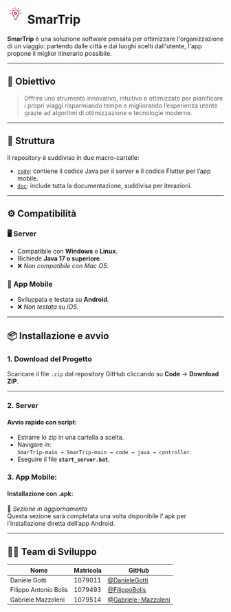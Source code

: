 <h1 align="left">
  <img src="code/flutter/smart_trip_app/assets/appLogo_red_white.png" alt="SmarTrip Logo" width="40"/>
  SmarTrip
</h1>

**SmarTrip** è una soluzione software pensata per ottimizzare l'organizzazione di un viaggio: partendo dalle città e dai luoghi scelti dall'utente, l'app propone il miglior itinerario possibile.

---

## 🎯 Obiettivo 

> Offrire uno strumento innovativo, intuitivo e ottimizzato per pianificare i propri viaggi risparmiando tempo e migliorando l’esperienza utente grazie ad algoritmi di ottimizzazione e tecnologie moderne.

---

## 📁 Struttura 

Il repository è suddiviso in due macro-cartelle:

- [`code`](code): contiene il codice Java per il server e il codice Flutter per l’app mobile.
- [`doc`](doc): include tutta la documentazione, suddivisa per iterazioni.

---

## ⚙️ Compatibilità

### 🖥️ Server
- Compatibile con **Windows** e **Linux**.
- Richiede **Java 17 o superiore**.
- ❌ *Non compatibile con Mac OS*.

### 📱 App Mobile
- Sviluppata e testata su **Android**.
- ❌ *Non testata su iOS*.

---

## 📦 Installazione e avvio

### 1. Download del Progetto
Scaricare il file `.zip` dal repository GitHub cliccando su **Code** → **Download ZIP**.

---

### 2. Server
#### Avvio rapido con script:
- Estrarre lo zip in una cartella a scelta.
- Navigare in:  
  `SmarTrip-main → SmarTrip-main → code → java → controller`.
- Eseguire il file **`start_server.bat`**.

### 3. App Mobile:
#### Installazione con .apk:
🚧 *Sezione in aggiornamento*  
Questa sezione sarà completata una volta disponibile l'.apk per l’installazione diretta dell’app Android.

---

## 👨‍💻 Team di Sviluppo

| Nome | Matricola | GitHub |
|------|-----------|--------|
| Daniele Gotti | 1079011 | [@DanieleGotti](https://github.com/DanieleGotti) |
| Filippo Antonio Bolis | 1079493 | [@FilippoBolis](https://github.com/FilippoBolis) |
| Gabriele Mazzoleni | 1079514 | [@Gabriele-Mazzoleni](https://github.com/Gabriele-Mazzoleni) |
